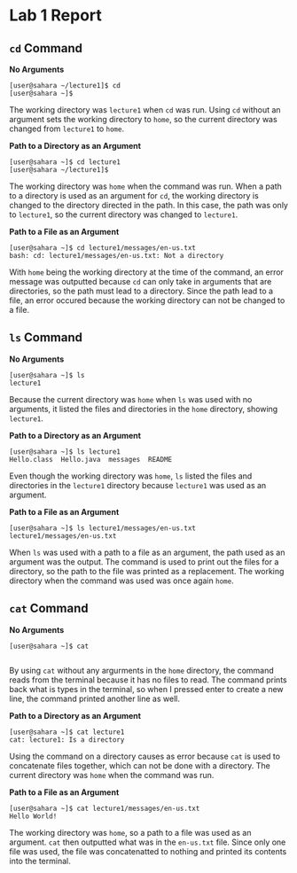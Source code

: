# Lab 1 Report

## `cd` Command

**No Arguments**
```
[user@sahara ~/lecture1]$ cd
[user@sahara ~]$
```
The working directory was `lecture1` when `cd` was run. Using `cd` without an argument sets the working directory to `home`, so the current directory was changed from `lecture1` to `home`.

**Path to a Directory as an Argument**
```
[user@sahara ~]$ cd lecture1
[user@sahara ~/lecture1]$
```
The working directory was `home` when the command was run. When a path to a directory is used as an argument for `cd`, the working directory is changed to the directory directed in the path. In this case, the path was only to `lecture1`, so the current directory was changed to `lecture1`.

**Path to a File as an Argument**
```
[user@sahara ~]$ cd lecture1/messages/en-us.txt
bash: cd: lecture1/messages/en-us.txt: Not a directory
```
With `home` being the working directory at the time of the command, an error message was outputted because `cd` can only take in arguments that are directories, so the path must lead to a directory. Since the path lead to a file, an error occured because the working directory can not be changed to a file.

## `ls` Command

**No Arguments**
```
[user@sahara ~]$ ls
lecture1
```
Because the current directory was `home` when `ls` was used with no arguments, it listed the files and directories in the `home` directory, showing `lecture1`.

**Path to a Directory as an Argument**
```
[user@sahara ~]$ ls lecture1
Hello.class  Hello.java  messages  README
```
Even though the working directory was `home`, `ls` listed the files and directories in the `lecture1` directory because `lecture1` was used as an argument.

**Path to a File as an Argument**
```
[user@sahara ~]$ ls lecture1/messages/en-us.txt
lecture1/messages/en-us.txt
```
When `ls` was used with a path to a file as an argument, the path used as an argument was the output. The command is used to print out the files for a directory, so the path to the file was printed as a replacement. The working directory when the command was used was once again `home`.

## `cat` Command

**No Arguments**
```
[user@sahara ~]$ cat


```
By using `cat` without any argurments in the `home` directory, the command reads from the terminal because it has no files to read. The command prints back what is types in the terminal, so when I pressed enter to create a new line, the command printed another line as well.

**Path to a Directory as an Argument**
```
[user@sahara ~]$ cat lecture1
cat: lecture1: Is a directory
```
Using the command on a directory causes as error because `cat` is used to concatenate files together, which can not be done with a directory. The current directory was `home` when the command was run.

**Path to a File as an Argument**
```
[user@sahara ~]$ cat lecture1/messages/en-us.txt
Hello World!
```
The working directory was `home`, so a path to a file was used as an argument. `cat` then outputted what was in the `en-us.txt` file. Since only one file was used, the file was concatenatted to nothing and printed its contents into the terminal.







